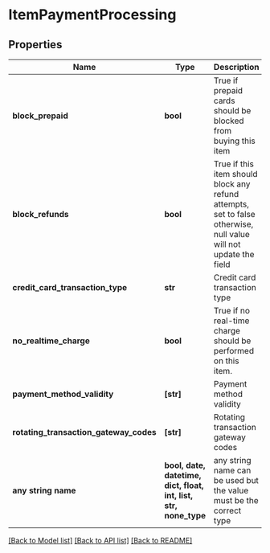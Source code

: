 # ItemPaymentProcessing


## Properties
Name | Type | Description | Notes
------------ | ------------- | ------------- | -------------
**block_prepaid** | **bool** | True if prepaid cards should be blocked from buying this item | [optional] 
**block_refunds** | **bool** | True if this item should block any refund attempts, set to false otherwise, null value will not update the field | [optional] 
**credit_card_transaction_type** | **str** | Credit card transaction type | [optional] 
**no_realtime_charge** | **bool** | True if no real-time charge should be performed on this item. | [optional] 
**payment_method_validity** | **[str]** | Payment method validity | [optional] 
**rotating_transaction_gateway_codes** | **[str]** | Rotating transaction gateway codes | [optional] 
**any string name** | **bool, date, datetime, dict, float, int, list, str, none_type** | any string name can be used but the value must be the correct type | [optional]

[[Back to Model list]](../README.md#documentation-for-models) [[Back to API list]](../README.md#documentation-for-api-endpoints) [[Back to README]](../README.md)


